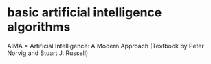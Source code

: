 # basic artificial intelligence algorithms

AIMA = Artificial Intelligence: A Modern Approach (Textbook by Peter Norvig and Stuart J. Russell)



